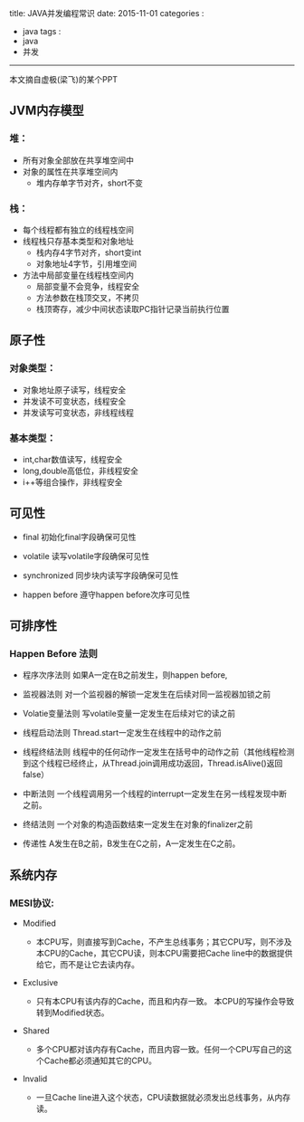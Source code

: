 title: JAVA并发编程常识
date: 2015-11-01
categories : 
  - java
tags : 
  - java
  - 并发
---

本文摘自虚极(梁飞)的某个PPT


## JVM内存模型

### 堆：

- 所有对象全部放在共享堆空间中
- 对象的属性在共享堆空间内
	- 堆内存单字节对齐，short不变

### 栈：

- 每个线程都有独立的线程栈空间
- 线程栈只存基本类型和对象地址
	- 栈内存4字节对齐，short变int
	- 对象地址4字节，引用堆空间
- 方法中局部变量在线程栈空间内
	- 局部变量不会竞争，线程安全
	- 方法参数在栈顶交叉，不拷贝
	- 栈顶寄存，减少中间状态读取PC指针记录当前执行位置


## 原子性

### 对象类型：

- 对象地址原子读写，线程安全
- 并发读不可变状态，线程安全
- 并发读写可变状态，非线程线程

### 基本类型：
- int,char数值读写，线程安全
- long,double高低位，非线程安全
- i++等组合操作，非线程安全


## 可见性

- final
初始化final字段确保可见性

- volatile
读写volatile字段确保可见性

- synchronized
同步块内读写字段确保可见性

- happen before
遵守happen before次序可见性



## 可排序性

### Happen Before 法则

- 程序次序法则
如果A一定在B之前发生，则happen before,

- 监视器法则
对一个监视器的解锁一定发生在后续对同一监视器加锁之前

- Volatie变量法则
写volatile变量一定发生在后续对它的读之前

- 线程启动法则
Thread.start一定发生在线程中的动作之前

- 线程终结法则
线程中的任何动作一定发生在括号中的动作之前（其他线程检测到这个线程已经终止，从Thread.join调用成功返回，Thread.isAlive()返回false）

- 中断法则
一个线程调用另一个线程的interrupt一定发生在另一线程发现中断之前。

- 终结法则
一个对象的构造函数结束一定发生在对象的finalizer之前

- 传递性
A发生在B之前，B发生在C之前，A一定发生在C之前。 


## 系统内存

### MESI协议:

- Modified

    - 本CPU写，则直接写到Cache，不产生总线事务；其它CPU写，则不涉及本CPU的Cache，其它CPU读，则本CPU需要把Cache line中的数据提供给它，而不是让它去读内存。 
 
- Exclusive

    - 只有本CPU有该内存的Cache，而且和内存一致。 本CPU的写操作会导致转到Modified状态。 

- Shared
    
    - 多个CPU都对该内存有Cache，而且内容一致。任何一个CPU写自己的这个Cache都必须通知其它的CPU。 

- Invalid

    - 一旦Cache line进入这个状态，CPU读数据就必须发出总线事务，从内存读。 